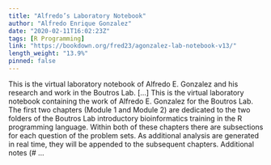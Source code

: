 ```yaml
---
title: "Alfredo’s Laboratory Notebook"
author: "Alfredo Enrique Gonzalez"
date: "2020-02-11T16:02:23Z"
tags: [R Programming]
link: "https://bookdown.org/fred23/agonzalez-lab-notebook-v13/"
length_weight: "13.9%"
pinned: false
---
```


This is the virtual laboratory notebook of Alfredo E. Gonzalez and his research and work in the Boutros Lab. [...] This is the virtual laboratory notebook containing the work of Alfredo E. Gonzalez for the Boutros Lab. The first two chapters (Module 1 and Module 2) are dedicated to the two folders of the Boutros Lab introductory bioinformatics training in the R programming language. Within both of these chapters there are subsections for each question of the problem sets. As additional analysis are generated in real time, they will be appended to the subsequent chapters. Additional notes (# ...
